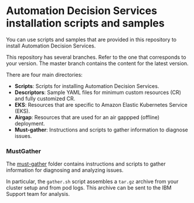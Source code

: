  # Automation Decision Services installation scripts and samples

You can use scripts and samples that are provided in this repository to install Automation Decision Services.

This repository has several branches. Refer to the one that corresponds to your version. The master branch contains the content for the latest version.
        
There are four main directories:

- **Scripts**: Scripts for installing Automation Decision Services.
- **Descriptors**: Sample YAML files for minimum custom resources (CR) and fully customized CR.
- **EKS**: Resources that are specific to Amazon Elastic Kubernetes Service (EKS).
- **Airgap**: Resources that are used for an air gappped (offline) deployment.
- **Must-gather**: Instructions and scripts to gather information to diagnose issues.

### MustGather
        
The [must-gather](must-gather) folder contains instructions and scripts to gather information for diagnosing and analyzing issues.

In particular, the `gather.sh` script assembles a `tar.gz` archive from your cluster setup and from pod logs.  This archive can be sent to the IBM Support team for analysis.
